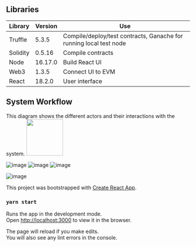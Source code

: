 ## Libraries

Library | Version | Use
------------ | ------------- | -------------
Truffle | 5.3.5 | Compile/deploy/test contracts, Ganache for running local test node
Solidity | 0.5.16 | Compile contracts
Node | 16.17.0 | Build React UI
Web3 | 1.3.5 | Connect UI to EVM
React | 18.2.0 | User interface

## System Workflow
This diagram shows the different actors and their interactions with the system.
<img src="https://your-image-url.type](https://user-images.githubusercontent.com/44509698/227777313-f9f15f52-ff50-4f7e-b249-36787affe8a8.png)" width="100">

![image](https://user-images.githubusercontent.com/44509698/227777345-93a637b8-710e-470a-abdc-26c63749abf8.png)
![image](https://user-images.githubusercontent.com/44509698/227777549-61a27643-3880-420b-8485-c350b5b89ad3.png)
![image](https://user-images.githubusercontent.com/44509698/227777426-274c8fca-a181-453a-99c5-6e401831cfdc.png)

![image](https://user-images.githubusercontent.com/44509698/227777379-5d3bcce2-d824-4133-955d-120c4c1a4a71.png)

This project was bootstrapped with [Create React App](https://github.com/facebook/create-react-app).



### `yarn start`

Runs the app in the development mode.<br />
Open [http://localhost:3000](http://localhost:3000) to view it in the browser.

The page will reload if you make edits.<br />
You will also see any lint errors in the console.

